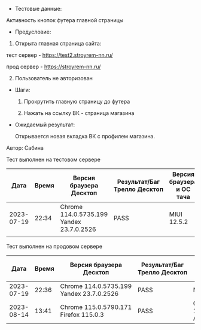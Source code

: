 * Тестовые данные:

Активность кнопок футера главной страницы
	 
* Предусловие:

 1. Открыта главная страница сайта:
 
 тест сервер - https://test2.stroyrem-nn.ru/
 
 прод сервер - https://stroyrem-nn.ru/
 
 2. Пользователь не авторизован
 
 
* Шаги:

  1. Прокрутить главную страницу до футера
  
  2. Нажать на ссылку ВК - страница магазина

* Ожидаемый результат:

   Открывается новая вкладка ВК с профилем магазина.

Автор: Сабина

Тест выполнен на тестовом сервере

| Дата | Время | Версия браузера Десктоп | Результат/Баг Трелло Десктоп | Версия браузера и ОС тача | Результат/Баг Трелло Тач | Дата релиза | Имя |
| --- | --- | --- | --- | --- | --- | --- | --- |
| 2023-07-19 | 22:34 |Chrome 114.0.5735.199 Yandex 23.7.0.2526 |PASS |MIUI 12.5.2  | PASS | 16.06.23 | Сабина |
|  |  |  |  |     |  | |  |

Тест выполнен на продовом сервере

| Дата | Время | Версия браузера Десктоп | Результат/Баг Трелло Десктоп | Версия браузера и ОС тача | Результат/Баг Трелло Тач | Дата релиза | Имя |
| --- | --- | --- | --- | --- | --- | --- | --- |
|2023-07-19 | 22:36 |Chrome 114.0.5735.199 Yandex 23.7.0.2526 |PASS |MIUI 12.5.2  |PASS  | 16.06.23 | Сабина |
|2023-08-14 | 13:41 | Chrome 115.0.5790.171 Firefox 115.0.3 | PASS  | Chrome 115.0.5790.166, Android 10 | PASS  |13.08.23 | Татьяна|
